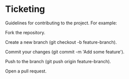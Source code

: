 # Ticketing
Guidelines for contributing to the project. For example:

Fork the repository.

Create a new branch (git checkout -b feature-branch).

Commit your changes (git commit -m 'Add some feature').

Push to the branch (git push origin feature-branch).

Open a pull request.
